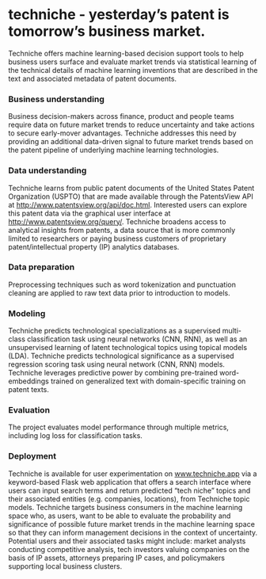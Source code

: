 # techniche - yesterday’s patent is tomorrow’s business market. 
Techniche offers machine learning-based decision support tools to help business users surface and evaluate market trends via statistical learning of the technical details of machine learning inventions that are described in the text and associated metadata of patent documents.

### Business understanding
Business decision-makers across finance, product and people teams require data on future market trends to reduce uncertainty and take actions to secure early-mover advantages. Techniche addresses this need by providing an additional data-driven signal to future market trends based on the patent pipeline of underlying machine learning technologies.

### Data understanding
Techniche learns from public patent documents of the United States Patent Organization (USPTO) that are made available through the PatentsView API at http://www.patentsview.org/api/doc.html. Interested users can explore this patent data via the graphical user interface at http://www.patentsview.org/query/. Techniche broadens access to analytical insights from patents, a data source that is more commonly limited to researchers or paying business customers of proprietary patent/intellectual property (IP) analytics databases.

### Data preparation
Preprocessing techniques such as word tokenization and punctuation cleaning are applied to raw text data prior to introduction to models.

### Modeling
Techniche predicts technological specializations as a supervised multi-class classification task using neural networks (CNN, RNN), as well as an unsupervised learning of latent technological topics using topical models (LDA). Techniche predicts technological significance as a supervised regression scoring task using neural network (CNN, RNN) models. Techniche leverages predictive power by combining pre-trained word-embeddings trained on generalized text with domain-specific training on patent texts.

### Evaluation
The project evaluates model performance through multiple metrics, including log loss for classification tasks.

### Deployment
Techniche is available for user experimentation on www.techniche.app via a keyword-based Flask web application that offers a search interface where users can input search terms and return predicted “tech niche” topics and their associated entities (e.g. companies, locations), from Techniche topic models. Techniche targets business consumers in the machine learning space who, as users, want to be able to evaluate the probability and significance of possible future market trends in the machine learning space so that they can inform management decisions in the context of uncertainty. Potential users and their associated tasks might include: market analysts conducting competitive analysis, tech investors valuing companies on the basis of IP assets, attorneys preparing IP cases, and policymakers supporting local business clusters.
